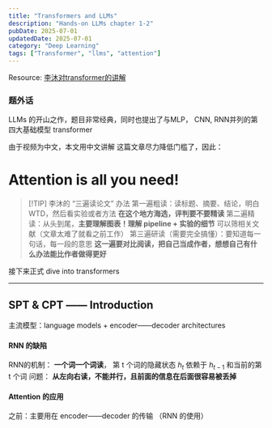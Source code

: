 ```yaml
---
title: "Transformers and LLMs"
description: "Hands-on LLMs chapter 1-2"
pubDate: 2025-07-01
updatedDate: 2025-07-01
category: "Deep Learning"
tags: ["Transformer", "llms", "attention"]
---
```

Resource: [李沐对transformer的讲解](https://www.youtube.com/watch?v=nzqlFIcCSWQ&list=PLFXJ6jwg0qW-7UM8iUTj3qKqdhbQULP5I&index=43)

### 题外话

LLMs 的开山之作，题目非常经典，同时也提出了与MLP， CNN, RNN并列的第四大基础模型 transformer

由于视频为中文，本文用中文讲解
这篇文章尽力降低门槛了，因此：

<h1> Attention is all you need! </h1>


>[!TIP] 李沐的 “三遍读论文” 办法
>第一遍粗读：读标题、摘要、结论，明白 WTD，然后看实验或者方法
>**在这个地方海选，评判要不要精读**
>第二遍精读：从头到尾，**主要理解图表！理解 pipeline + 实验的细节**
>可以筛相关文献（文章太难了就看之前工作）
>第三遍研读（需要完全搞懂）：要知道每一句话，每一段的意思
>**这一遍要对比阅读，把自己当成作者，想想自己有什么办法能比作者做得更好**


接下来正式 dive into transformers

---

## SPT & CPT —— Introduction

主流模型：language models + encoder——decoder architectures

#### RNN 的缺陷

RNN的机制： **一个词一个词读**， 第 t 个词的隐藏状态 $h_t$ 依赖于 $h_{t-1}$ 和当前的第 t 个词
问题： **从左向右读，不能并行，且前面的信息在后面很容易被丢掉**

#### Attention 的应用

之前：主要用在 encoder——decoder 的传输 （RNN 的使用）






